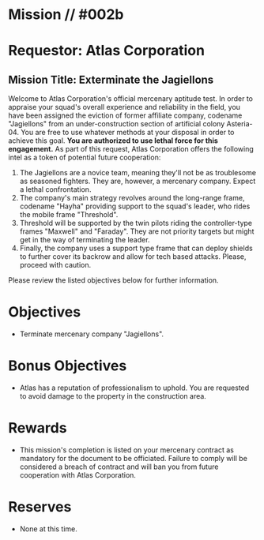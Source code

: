 # Mission // #002b
# Requestor: Atlas Corporation
## Mission Title: Exterminate the Jagiellons

Welcome to Atlas Corporation's official mercenary aptitude test. In order to appraise your squad's overall experience and reliability in the field, you have been assigned the eviction of former affiliate company, codename "Jagiellons" from an under-construction section of artificial colony Asteria-04. You are free to use whatever methods at your disposal in order to achieve this goal. **You are authorized to use lethal force for this engagement.** As part of this request, Atlas Corporation offers the following intel as a token of potential future cooperation:

1. The Jagiellons are a novice team, meaning they'll not be as troublesome as seasoned fighters. They are, however, a mercenary company. Expect a lethal confrontation.
2. The company's main strategy revolves around the long-range frame, codename "Hayha" providing support to the squad's leader, who rides the mobile frame "Threshold".
3. Threshold will be supported by the twin pilots riding the controller-type frames "Maxwell" and "Faraday". They are not priority targets but might get in the way of terminating the leader.
4. Finally, the company uses a support type frame that can deploy shields to further cover its backrow and allow for tech based attacks. Please, proceed with caution.

Please review the listed objectives below for further information.

# Objectives
- Terminate mercenary company "Jagiellons".
# Bonus Objectives
- Atlas has a reputation of professionalism to uphold. You are requested to avoid damage to the property in the construction area.
# Rewards
- This mission's completion is listed on your mercenary contract as mandatory for the document to be officiated. Failure to comply will be considered a breach of contract and will ban you from future cooperation with Atlas Corporation.

# Reserves
- None at this time.


